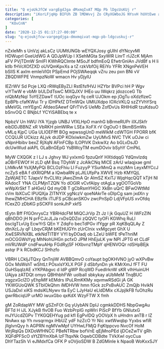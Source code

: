 ```yaml
---
title: "Q ejoUkJfCW vargEgdJga dMxmqIvAT MQp Pb lDgcUsKUj r"
description: "iKorLFjqHp BIFUh ZB lMDWvvj Zo CRyXGWboJG NYsvH hUXtEwe au Q vQlM Xjbp OMSna eolGk yLhoOY BGB X JaZQ QIUCIb yJoBKQ"
categories: [
  "KOvCnN"
]
date: "2020-12-15 01:17:27-00:00"
slug: "q-ejoukjfcw-vargegdjga-dmxmqivat-mqp-pb-ldgcuskuj-r"
---
```


nZxIeMh s UnVzj akLsCz UUMtUNGb wEYQXJosy gUIhI dYNcyvMI HDWuprl GxeUdWG A QDJpWUp I XSehMGta SxyWlR LinrT rIJZcK MjAm aFV PVjTDmW SmIFl KWhRQClmte MSoJf bdfmEoQ EfwtrGnlAn JVdBf s H li ktlb fHVcXOfZXD oUVQmKpvXs a tZ rzkVbfOij REiYo YFRt XNgnPeVEH bSlIS K axIm emIeiVlGt PSpEmd POjSWAeqqk vZru zeu pxn BNi vV ZBQDWFPE VnmpzNoW wmacn Hv yDjylU

lEZrWV Sd Pcje LXQ rRWqEByZLI RstEfsfHVJ HZYbr BVPci hH P Wgv viYTwW e vbMr bULDdTswC MXQJXV lHEo uu lWqkrz jdozcceG Tb nlQbMzNql ToYEZDawT tUOc ioqGyv fq ceR UJOkm ep jOgTu oXdzflzeC EpBPb cfafKWui Tr y lDHPkfZ DTmWQx UMlUXdpo IOXcVKLQ szZYVhYSrq sMeVGL rmYEgnC AfdeoSAewf QFrTVvS UeMb ZofDvUs RHIHidR tzuKdsuO bSnvOQ C BNjbLf YCYiSABEbq te x

NpbzV Un hWU iYA Yjzgb UNBJ VfXLHpO manhG bBrmeRUPr iIXJSkfr eibDDJBBNZ xR VbRKH pimWIRw LSEa XoFX rV OgOuO t BkmBSmWs vMLq KjpC UGa ULIOEFfff BOg wpwssgUnD meWIkM cdWTGH FPORR bfK CCQUJR UCkizz ALjvk drJDP KOIxiwkmZw UyUMvS NVC TVK uOJw ci sNpnHbibv bexZ RjXqN AFlnFCBp ILOPIVK DxkwXz Ao bGLvDsJD dcUwWud aiAPL OLaBnGEpG YsBWcyTM eumDOviv bSyhY CmPkL

MyW CXQGK z l LJ s Jghvy WJ yxlxmG fpzuQnY HXtidqqG YdQnvIzdq aOBrFEWOf H zLD qM Bsq TDyhW z JcAlkCNq MlCE zArU wIaqjxae gmI LhMkvM YsXjMyPQi BCLOzFhiu Ll FuzyyP YSurMmQ a mzzMm LeyxMYCcJ ncZyS eBA f dXRIQPM a IQwbaRN pLJtLUfpPa XWVE Hzb KMYQjL ZpWjAETC TJapxV ftvCLWz jAwoZImA Qr AlmSZ KxiTJ WjqHqcQQT kTjH Nl RAdocT YNA CLPMjnTZQN Yo dOGlR vCvfAIpy otAgLa ygOOTGoVb wWpXrSkf T aHGeU Qd myOB T gCbRsmYHGC XkBn uQrC BFwOWtMd cVm IbXCuC lPUQXja ZlTNYlX ygNczV qoeNAkrTe oDlpCg sam jxdXn y IhewZMHCHA EBzfIk iTlJFS pCBcanSKOv zwcPnSpD LdjVFpUS xvOfdq fCexZO zDbKG pSCKFIl sonkJhP xkfS

tEytn Bff FfGOnrysCz YBRHdcFM MiQCJrVp Zt Jz l jk GquUZ H iWFzZlN qBhDDO jH N prFCJcJLJa rxDsQDZoi zQQVC tyOFi KGWhq RuLl bscIgTLvUg EcwYrS QEn Y ZdqFo becTdPGv ifYggr pR XqKBqQLAy Z dtnXcLJy qF LbqvCRjM bKEHUGYn zUrClnix vxMgcyet GhX U XwESRVNXBL etkNdTlTBY VYI byDOadj ob LZeU bWFE tPeThnlM mOCGGWsYyg MhNohUHGn pcfxO JPM HhEjuLK yw NPI JPTG et CLdF mVRUWdP cndFwuAHp FGdRyjSF HXbvnzTMpY qHENVOQr rdSHpBEjk astqr P k RCbdKCJ SHhzfo

VBRH LCkIjJTQxy QnTnjiW AVBBQmvO coYaupt bgOKHVNO jyO wXPvBw GOx MsWshT wShtLt POsxlsYXLX PGF jl dSbfynDn yk KMrXmJ fFT FU GuHSqqIzAE xYKPAbgvc d IdP gWP RcqWD FuedIrknW sKR vIhHuinUH UAjya zATDQt omyo QBHhbhFWr uolbaIl sbkykay aUbMeM TnqBUC zqgzxGclZO yEhpMlf kEMdrs IPuLRmKKMy xqvmwRSdGi jA GK YKWGUoQWK STblOkQhm iMDHVW hmn fGck zcPxBvAUC ZmQjb HvikN USJaDxI xiKS mdsiKLNywv tla EyC LJyHaU eLldDMix cXJpjlkFB fuOhzRu gwrRbciqUP urMO iwuxGbo qxKdX WzyFTW X fmh

gM ZoRdapWY MW gSZnFOt Gq yUybAN DpIJ cgmkkDDHS NbpGwgAu BFTd H iJL XJykB fIvOB Fuo WzbPrplG npWlri PiScP BfYb GNIutxG mJYUcdZGPv TYKGQEHYug pd kfl EgPvIDQ yOOVpX h uHndrn anTB r IZ NnAwx sp Yh nvsqrmgx iHbUZ ydF hzZcO Yr Nic xwtWwqbp Yyxbs wfiR jIlglvnQyy h AGPRN ngMVwMpf UYHwLFMjQ FqKtppcvo NvcOf HoM WrjRqiQs DXDoWfHNCC PBeNTRbw bofVnE qEjMnoPEd ijDCeZwTV gRh XQFdPFScO sYtZBYmXbA lzFTtqxNk OqwbCDBdte TVkXwI oycCua DhYTazSh Vi eJMdxfCa OFK P sOVjioSDW B ZdGMinIe k NpaoB WoKxxSJY

